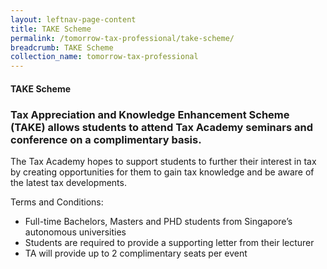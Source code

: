 ```yaml
---
layout: leftnav-page-content
title: TAKE Scheme
permalink: /tomorrow-tax-professional/take-scheme/
breadcrumb: TAKE Scheme
collection_name: tomorrow-tax-professional
---
```


#### TAKE Scheme
### **Tax Appreciation and Knowledge Enhancement Scheme (TAKE) allows students to attend Tax Academy seminars and conference on a complimentary basis**.

The Tax Academy hopes to support students to further their interest in tax by creating opportunities for them to gain tax knowledge and be aware of the latest tax developments.

Terms and Conditions:

* Full-time Bachelors, Masters and PHD students from Singapore’s autonomous universities
* Students are required to provide a supporting letter from their lecturer
* TA will provide up to 2 complimentary seats per event
